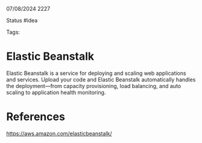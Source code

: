 07/08/2024 2227

Status #idea

Tags:

# Elastic Beanstalk

Elastic Beanstalk is a service for deploying and scaling web applications and services. Upload your code and Elastic Beanstalk automatically handles the deployment—from capacity provisioning, load balancing, and auto scaling to application health monitoring.
# References

https://aws.amazon.com/elasticbeanstalk/